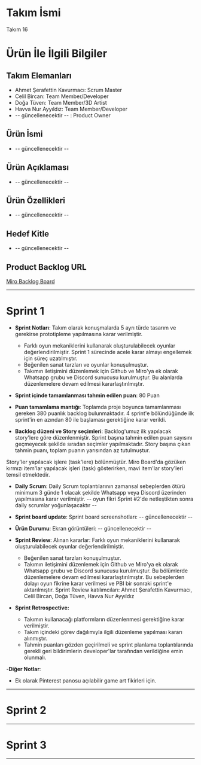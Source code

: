 # **Takım İsmi**

Takım 16

# Ürün İle İlgili Bilgiler

## Takım Elemanları

- Ahmet Şerafettin Kavurmacı: Scrum Master
- Celil Bircan: Team Member/Developer
- Doğa Tüven: Team Member/3D Artist
- Havva Nur Ayyıldız: Team Member/Developer
- -- güncellenecektir -- : Product Owner

## Ürün İsmi

- -- güncellenecektir --


## Ürün Açıklaması

- -- güncellenecektir --

## Ürün Özellikleri

- -- güncellenecektir --

## Hedef Kitle

- -- güncellenecektir --

## Product Backlog URL

[Miro Backlog Board](https://miro.com/app/board/uXjVO2Afws0=/)

---

# Sprint 1

- **Sprint Notları**: Takım olarak konuşmalarda 5 ayrı türde tasarım ve gerekirse prototipleme yapılmasına karar verilmiştir.
    - Farklı oyun mekaniklerini kullanarak oluşturulabilecek oyunlar değerlendirilmiştir. Sprint 1 sürecinde acele karar almayı engellemek için süreç uzatılmıştır.
    - Beğenilen sanat tarzları ve oyunlar konuşulmuştur.
    - Takımın iletişimini düzenlemek için Github ve Miro'ya ek olarak Whatsapp grubu ve Discord sunucusu kurulmuştur. Bu alanlarda düzenlemelere devam edilmesi kararlaştırılmıştır.

- **Sprint içinde tamamlanması tahmin edilen puan**: 80 Puan

- **Puan tamamlama mantığı**: Toplamda proje boyunca tamamlanması gereken 380 puanlık backlog bulunmaktadır. 4 sprint'e bölündüğünde ilk sprint'in en azından 80 ile başlaması gerektiğine karar verildi.

- **Backlog düzeni ve Story seçimleri**: Backlog'umuz ilk yapılacak story'lere göre düzenlenmiştir. Sprint başına tahmin edilen puan sayısını geçmeyecek şekilde sıradan seçimler yapılmaktadır. Story başına çıkan tahmin puanı, toplam puanın yarısından az tutulmuştur. 

Story'ler yapılacak işlere (task'lere) bölünmüştür. Miro Board'da gözüken kırmızı item'lar yapılacak işleri (task) gösterirken, mavi item'lar story'leri temsil etmektedir.

- **Daily Scrum**: Daily Scrum toplantılarının zamansal sebeplerden ötürü minimum 3 günde 1 olacak şekilde Whatsapp veya Discord üzerinden yapılmasına karar verilmiştir.   -- oyun fikri Sprint #2'de netleştikten sonra daily scrumlar yoğunlaşacaktır --

- **Sprint board update**: Sprint board screenshotları: 
  -- güncellenecektir --

- **Ürün Durumu**: Ekran görüntüleri:
  -- güncellenecektir --

- **Sprint Review**: 
Alınan kararlar: Farklı oyun mekaniklerini kullanarak oluşturulabilecek oyunlar değerlendirilmiştir.
    - Beğenilen sanat tarzları konuşulmuştur.
    - Takımın iletişimini düzenlemek için Github ve Miro'ya ek olarak Whatsapp grubu ve Discord sunucusu kurulmuştur. Bu bölümlerde düzenlemelere devam edilmesi kararlaştırılmıştır. 
    Bu sebeplerden dolayı oyun fikrine karar verilmesi ve PBI bir sonraki sprint'e aktarılmıştır.
Sprint Review katılımcıları: Ahmet Şerafettin Kavurmacı, Celil Bircan, Doğa Tüven, Havva Nur Ayyıldız

- **Sprint Retrospective:**
  - Takımın kullanacağı platformların düzenlenmesi gerektiğine karar verilmiştir.
  - Takım içindeki görev dağılımıyla ilgili düzenleme yapılması kararı alınmıştır.
  - Tahmin puanları gözden geçirilmeli ve sprint planlama toplantılarında gerekli geri bildirimlerin developer'lar tarafından verildiğine emin olunmalı.


-**Diğer Notlar**:
- Ek olarak Pinterest panosu açılabilir game art fikirleri için.

---

# Sprint 2


---

# Sprint 3

---
